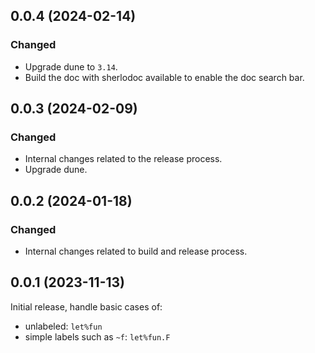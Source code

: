 ## 0.0.4 (2024-02-14)

### Changed

- Upgrade dune to `3.14`.
- Build the doc with sherlodoc available to enable the doc search bar.

## 0.0.3 (2024-02-09)

### Changed

- Internal changes related to the release process.
- Upgrade dune.

## 0.0.2 (2024-01-18)

### Changed

- Internal changes related to build and release process.

## 0.0.1 (2023-11-13)

Initial release, handle basic cases of:

- unlabeled: `let%fun`
- simple labels such as `~f`: `let%fun.F`

